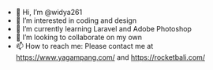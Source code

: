 - 👋 Hi, I’m @widya261
- 👀 I’m interested in coding and design
- 🌱 I’m currently learning Laravel and Adobe Photoshop
- 💞️ I’m looking to collaborate on my own
- 📫 How to reach me: Please contact me at https://www.yagampang.com/ and https://rocketbali.com/

<!---
widya261/widya261 is a ✨ special ✨ repository because its `README.md` (this file) appears on your GitHub profile.
You can click the Preview link to take a look at your changes.
--->
